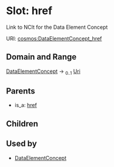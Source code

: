 
# Slot: href


Link to NCIt for the Data Element Concept

URI: [cosmos:DataElementConcept_href](https://www.cdisc.org/cosmos/1-0DataElementConcept_href)


## Domain and Range

[DataElementConcept](DataElementConcept.md) &#8594;  <sub>0..1</sub> [Uri](types/Uri.md)

## Parents

 *  is_a: [href](href.md)

## Children


## Used by

 * [DataElementConcept](DataElementConcept.md)
